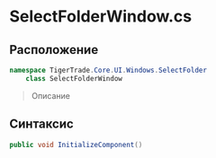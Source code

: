 
# SelectFolderWindow.cs
## Расположение
```csharp
namespace TigerTrade.Core.UI.Windows.SelectFolder  
    class SelectFolderWindow
```

> Описание

## Синтаксис
```csharp
public void InitializeComponent()
```
